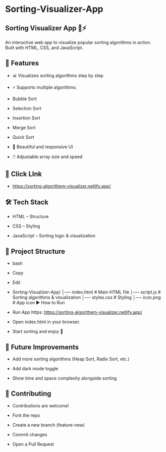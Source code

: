 # Sorting-Visualizer-App

## Sorting Visualizer App 🎨⚡

An interactive web app to visualize popular sorting algorithms in action.
Built with HTML, CSS, and JavaScript.

## 🚀 Features
 - 📊 Visualizes sorting algorithms step by step

 - ⚡ Supports multiple algorithms:

 - Bubble Sort

 - Selection Sort

 - Insertion Sort

 - Merge Sort

 - Quick Sort

 - 🎨 Beautiful and responsive UI

 - 🖱️ Adjustable array size and speed

 ## 📸 Click LInk
   -  https://sorting-algorithem-visualizer.netlify.app/
   
 ## 🛠️ Tech Stack
  - HTML – Structure
  - CSS – Styling

  - JavaScript – Sorting logic & visualization

 ## 📂 Project Structure
 - bash
 - Copy
 - Edit
 - Sorting-Visualizer-App/
│── index.html      # Main HTML file
│── script.js       # Sorting algorithms & visualization
│── styles.css      # Styling
│── icon.png        # App icon
▶️ How to Run


 - Run App https: https://sorting-algorithem-visualizer.netlify.app/
 - Open index.html in your browser.

 - Start sorting and enjoy 🚀

 ## 🌟 Future Improvements
 - Add more sorting algorithms (Heap Sort, Radix Sort, etc.)

- Add dark mode toggle

- Show time and space complexity alongside sorting

## 🤝 Contributing
 - Contributions are welcome!

 - Fork the repo

 - Create a new branch (feature-new)

- Commit changes

- Open a Pull Request



